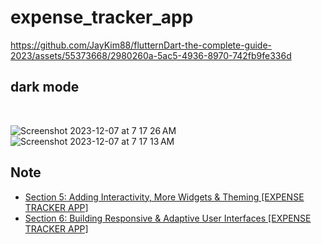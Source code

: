 # expense_tracker_app

https://github.com/JayKim88/flutternDart-the-complete-guide-2023/assets/55373668/2980260a-5ac5-4936-8970-742fb9fe336d

## dark mode

<br/>

![Screenshot 2023-12-07 at 7 17 26 AM](https://github.com/JayKim88/flutternDart-the-complete-guide-2023/assets/55373668/12c00ecf-13f4-43f7-af2f-f0a76b34fa3a)
![Screenshot 2023-12-07 at 7 17 13 AM](https://github.com/JayKim88/flutternDart-the-complete-guide-2023/assets/55373668/3710c737-1b2d-462b-8b06-4f3c6090ff8d)

## Note

- [Section 5: Adding Interactivity, More Widgets & Theming [EXPENSE TRACKER APP]](https://www.notion.so/jay-global/Section-5-Adding-Interactivity-More-Widgets-Theming-EXPENSE-TRACKER-APP-c628837679c345b6b855dc073b63605f?pvs=4)
- [Section 6: Building Responsive & Adaptive User Interfaces [EXPENSE TRACKER APP]](https://www.notion.so/jay-global/Section-6-Building-Responsive-Adaptive-User-Interfaces-EXPENSE-TRACKER-APP-0349bbe6e6574d2b94a0e3bc227717b5?pvs=4)

